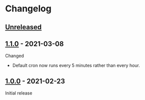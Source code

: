 # Changelog

## [Unreleased]


## [1.1.0] - 2021-03-08

Changed

- Default cron now runs every 5 minutes rather than every hour.


## [1.0.0] - 2021-02-23

Initial release


[Unreleased]: https://github.com/JakeWharton/qbt-seed-type/compare/1.1.0...HEAD
[1.1.0]: https://github.com/JakeWharton/qbt-seed-type/releases/tag/1.1.0
[1.0.0]: https://github.com/JakeWharton/qbt-seed-type/releases/tag/1.0.0
